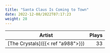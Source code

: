 ```yaml
---
title: "Santa Claus Is Coming to Town"
date: 2022-12-08/2022T07:17:23
weight: 28
---
```




 Artist | Plays 
----- | -----:
[The Crystals]({{< ref "a988">}}) | 33
